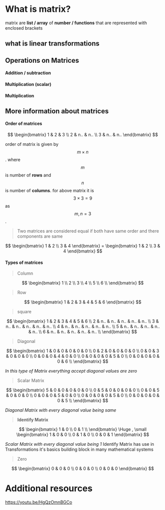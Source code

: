 # What is matrix?

matrix are **list / array** of **number / functions** that are represented with enclosed brackets

## what is linear transformations

## Operations on Matrices

#### Addition / subtraction

#### Multiplication (scalar)

#### Multiplication

## More information about matrices

#### Order of matrices

$$
\begin{bmatrix}
1 & 2 & 3      \\
2 & n.. & n..  \\
3 & n.. & n..
\end{bmatrix}
$$

order of matrix is given by $$m \times n$$. where $$m$$ is number of **rows** and $$n$$ is number of **columns**. for above matrix it is $$3 \times 3 = 9$$ as $$m,n=3$$.

> Two matrices are considered equal if both have same order and there components are same

$$
\begin{bmatrix}
1 & 2 \\
3 & 4
\end{bmatrix} =
\begin{bmatrix}
1 & 2 \\
3 & 4
\end{bmatrix}
$$

#### Types of matrices

> Column

$$
\begin{bmatrix}
1 \\
2 \\
3 \\
4 \\
5 \\
6 \\
\end{bmatrix}
$$

> Row

$$
\begin{bmatrix}
1 & 2 & 3 & 4 & 5 & 6
\end{bmatrix}
$$

> square

$$
\begin{bmatrix}
1 & 2   & 3   & 4   & 5   & 6    \\
2 & n.. & n.. & n.. & n.. & n..  \\
3 & n.. & n.. & n.. & n.. & n..  \\
4 & n.. & n.. & n.. & n.. & n..  \\
5 & n.. & n.. & n.. & n.. & n..  \\
6 & n.. & n.. & n.. & n.. & n..  \\
\end{bmatrix}
$$

> Diagonal

$$
\begin{bmatrix}
1 & 0 & 0 & 0 & 0 & 0  \\
0 & 2 & 0 & 0 & 0 & 0  \\
0 & 0 & 3 & 0 & 0 & 0  \\
0 & 0 & 0 & 4 & 0 & 0  \\
0 & 0 & 0 & 0 & 5 & 0  \\
0 & 0 & 0 & 0 & 0 & 6  \\
\end{bmatrix}
$$

*In this type of Matrix everything accept diagonal values are zero*

> Scalar Matrix

$$
\begin{bmatrix}
5 & 0 & 0 & 0 & 0 & 0  \\
0 & 5 & 0 & 0 & 0 & 0  \\
0 & 0 & 5 & 0 & 0 & 0  \\
0 & 0 & 0 & 5 & 0 & 0  \\
0 & 0 & 0 & 0 & 5 & 0  \\
0 & 0 & 0 & 0 & 0 & 5  \\
\end{bmatrix}
$$

*Diagonal Matrix with every diagonal value being same*

> **Identify Matrix**

$$
\begin{bmatrix}
1 & 0 	\\
0 & 1 	\\
\end{bmatrix}
\Huge , \small
\begin{bmatrix}
1 & 0 & 0	\\
0 & 1 & 0	\\
0 & 0 & 1
\end{bmatrix}
$$

*Scalar Matrix with every diagonal value being 1*
Identify Matrix has use in Transformations it's basics building block in many mathematical systems

> Zero

$$
\begin{bmatrix}
0 & 0 & 0	\\
0 & 0 & 0	\\
0 & 0 & 0
\end{bmatrix}
$$

# Additional resources

https://youtu.be/HgQzOmnBGCo
